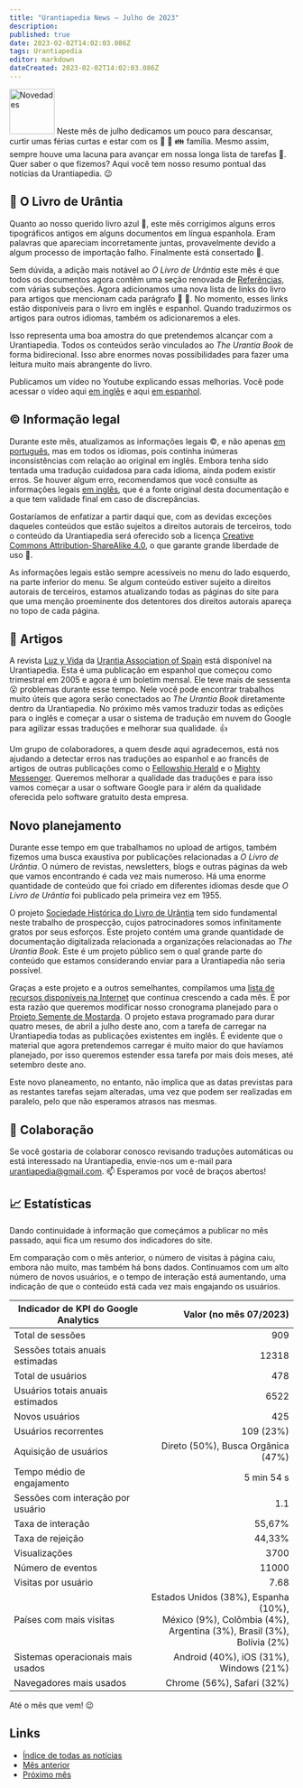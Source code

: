 ```yaml
---
title: "Urantiapedia News — Julho de 2023"
description: 
published: true
date: 2023-02-02T14:02:03.086Z
tags: Urantiapedia
editor: markdown
dateCreated: 2023-02-02T14:02:03.086Z
---
```


<img src="/_assets/svg/icon-news.svg" alt="Novedades" style="width: 80px;"> Neste mês de julho dedicamos um pouco para descansar, curtir umas férias curtas e estar com os :sunrise: :tropical_drink: :family: família. Mesmo assim, sempre houve uma lacuna para avançar em nossa longa lista de tarefas :card_index:. Quer saber o que fizemos? Aqui você tem nosso resumo pontual das notícias da Urantiapedia. :wink: 

## :blue_book: O Livro de Urântia

Quanto ao nosso querido livro azul :blue_book:, este mês corrigimos alguns erros tipográficos antigos em alguns documentos em língua espanhola. Eram palavras que apareciam incorretamente juntas, provavelmente devido a algum processo de importação falho. Finalmente está consertado :wrench:.

Sem dúvida, a adição mais notável ao _O Livro de Urântia_ este mês é que todos os documentos agora contêm uma seção renovada de [Referências](/en/The_Urantia_Book/0#references), com várias subseções. Agora adicionamos uma nova lista de links do livro para artigos que mencionam cada parágrafo :clap: :clap:. No momento, esses links estão disponíveis para o livro em inglês e espanhol. Quando traduzirmos os artigos para outros idiomas, também os adicionaremos a eles. 

Isso representa uma boa amostra do que pretendemos alcançar com a Urantiapedia. Todos os conteúdos serão vinculados ao _The Urantia Book_ de forma bidirecional. Isso abre enormes novas possibilidades para fazer uma leitura muito mais abrangente do livro.

Publicamos um vídeo no Youtube explicando essas melhorias. Você pode acessar o vídeo aqui [em inglês](https://youtu.be/m-efK0fbtw4) e aqui [em espanhol](https://youtu.be/QfVHUxpPrjA). 

## :copyright: Informação legal 

Durante este mês, atualizamos as informações legais :copyright:, e não apenas [em português](/pt/license), mas em todos os idiomas, pois continha inúmeras inconsistências com relação ao original em inglês. Embora tenha sido tentada uma tradução cuidadosa para cada idioma, ainda podem existir erros. Se houver algum erro, recomendamos que você consulte as informações legais [em inglês](/en/license), que é a fonte original desta documentação e a que tem validade final em caso de discrepâncias.

Gostaríamos de enfatizar a partir daqui que, com as devidas exceções daqueles conteúdos que estão sujeitos a direitos autorais de terceiros, todo o conteúdo da Urantiapedia será oferecido sob a licença [Creative Commons Attribution-ShareAlike 4.0](https://creativecommons.org/licenses/by-sa/4.0/deed.es), o que garante grande liberdade de uso :sparkling_heart:. 

As informações legais estão sempre acessíveis no menu do lado esquerdo, na parte inferior do menu. Se algum conteúdo estiver sujeito a direitos autorais de terceiros, estamos atualizando todas as páginas do site para que uma menção proeminente dos detentores dos direitos autorais apareça no topo de cada página. 

## :page_with_curl: Artigos

A revista [Luz y Vida](/es/index/articles_luz_y_vida) da [Urantia Association of Spain](https://aue.urantia-association.org/) está disponível na Urantiapedia. Esta é uma publicação em espanhol que começou como trimestral em 2005 e agora é um boletim mensal. Ele teve mais de sessenta :open_mouth: problemas durante esse tempo. Nele você pode encontrar trabalhos muito úteis que agora serão conectados ao _The Urantia Book_ diretamente dentro da Urantiapedia. No próximo mês vamos traduzir todas as edições para o inglês e começar a usar o sistema de tradução em nuvem do Google para agilizar essas traduções e melhorar sua qualidade. :+1:

Um grupo de colaboradores, a quem desde aqui agradecemos, está nos ajudando a detectar erros nas traduções ao espanhol e ao francês de artigos de outras publicações como o [Fellowship Herald](/en/index/articles_herald) e o [Mighty Messenger](/en/index/articles_mighty_messenger). Queremos melhorar a qualidade das traduções e para isso vamos começar a usar o software Google para ir além da qualidade oferecida pelo software gratuito desta empresa. 

## Novo planejamento

Durante esse tempo em que trabalhamos no upload de artigos, também fizemos uma busca exaustiva por publicações relacionadas a _O Livro de Urântia_. O número de revistas, newsletters, blogs e outras páginas da web que vamos encontrando é cada vez mais numeroso. Há uma enorme quantidade de conteúdo que foi criado em diferentes idiomas desde que _O Livro de Urântia_ foi publicado pela primeira vez em 1955.

O projeto [Sociedade Histórica do Livro de Urântia](https://ubhs.hosted-by-files.com/http/DocTypesIndex.html) tem sido fundamental neste trabalho de prospecção, cujos patrocinadores somos infinitamente gratos por seus esforços. Este projeto contém uma grande quantidade de documentação digitalizada relacionada a organizações relacionadas ao _The Urantia Book_. Este é um projeto público sem o qual grande parte do conteúdo que estamos considerando enviar para a Urantiapedia não seria possível.

Graças a este projeto e a outros semelhantes, compilamos uma [lista de recursos disponíveis na Internet](/pt/help/websites) que continua crescendo a cada mês. É por esta razão que queremos modificar nosso cronograma planejado para o [Projeto Semente de Mostarda](https://www.urantia.org/news/2023-03/mustard-seed-grants-program). O projeto estava programado para durar quatro meses, de abril a julho deste ano, com a tarefa de carregar na Urantiapedia todas as publicações existentes em inglês. É evidente que o material que agora pretendemos carregar é muito maior do que havíamos planejado, por isso queremos estender essa tarefa por mais dois meses, até setembro deste ano.

Este novo planeamento, no entanto, não implica que as datas previstas para as restantes tarefas sejam alteradas, uma vez que podem ser realizadas em paralelo, pelo que não esperamos atrasos nas mesmas. 

## :blue_heart: Colaboração 

Se você gostaria de colaborar conosco revisando traduções automáticas ou está interessado na Urantiapedia, envie-nos um e-mail para urantiapedia@gmail.com. :mailbox: Esperamos por você de braços abertos! 

## :chart_with_upwards_trend: Estatísticas 

Dando continuidade à informação que começámos a publicar no mês passado, aqui fica um resumo dos indicadores do site.

Em comparação com o mês anterior, o número de visitas à página caiu, embora não muito, mas também há bons dados. Continuamos com um alto número de novos usuários, e o tempo de interação está aumentando, uma indicação de que o conteúdo está cada vez mais engajando os usuários. 

Indicador de KPI do Google Analytics | Valor (no mês 07/2023) 
--- | ---: 
Total de sessões | 909 
Sessões totais anuais estimadas | 12318 
Total de usuários | 478 
Usuários totais anuais estimados | 6522 
Novos usuários | 425 
Usuários recorrentes | 109 (23%) 
Aquisição de usuários | Direto (50%), Busca Orgânica (47%) 
Tempo médio de engajamento | 5 min 54 s 
Sessões com interação por usuário | 1.1
Taxa de interação | 55,67% 
Taxa de rejeição | 44,33% 
Visualizações | 3700 
Número de eventos | 11000 
Visitas por usuário | 7.68 
Países com mais visitas | Estados Unidos (38%), Espanha (10%), <br>México (9%), Colômbia (4%), <br>Argentina (3%), Brasil (3%), <br>Bolívia (2%) 
Sistemas operacionais mais usados ​​| Android (40%), iOS (31%), Windows (21%) 
Navegadores mais usados ​​| Chrome (56%), Safari (32%) 

Até o mês que vem! :wink: 

## Links 

- [Índice de todas as notícias](/pt/news) 
- [Mês anterior](/pt/news/2023/06)
- [Próximo mês](/pt/news/2023/08)